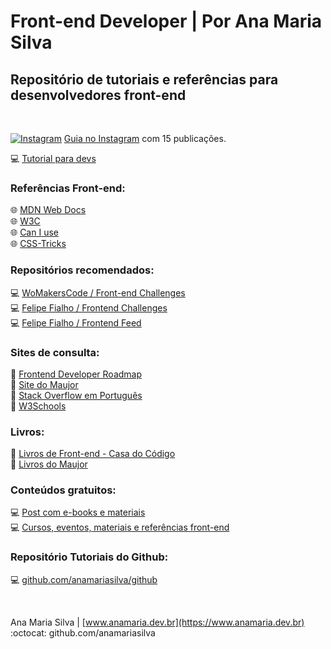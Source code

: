 # Front-end Developer | Por Ana Maria Silva

## Repositório de tutoriais e referências para desenvolvedores front-end

<br>

<a href="https://www.instagram.com/ana.tech.dev/"><img alt="Instagram" src="https://img.shields.io/badge/ana.tech.dev-%23E4405F.svg?style=plastic&logo=Instagram&logoColor=white&color=blue"/></a> <a href="https://www.instagram.com/ana.tech.dev/guide/desenvolvimento-web-front-end/18164552647134233/" target="_blank">Guia no Instagram</a> com 15 publicações.
<br>

💻 [Tutorial para devs](https://www.instagram.com/p/CUOdgw1gKrM/)

### Referências Front-end:
🌐 [MDN Web Docs](https://developer.mozilla.org/pt-BR/) <br>
🌐 [W3C](https://www.w3c.br/) <br>
🌐 [Can I use](https://caniuse.com/) <br>
🌐 [CSS-Tricks](css-tricks.com) <br>

### Repositórios recomendados:
💻 [WoMakersCode / Front-end Challenges](https://github.com/WoMakersCode/challenges-front-end) <br>
💻 [Felipe Fialho / Frontend Challenges](https://github.com/felipefialho/frontend-challenges) <br>
💻 [Felipe Fialho / Frontend Feed](https://github.com/felipefialho/frontend-feed)

### Sites de consulta:
🔗 [Frontend Developer Roadmap](https://roadmap.sh/frontend) <br>
🔗 [Site do Maujor](https://www.maujor.com/) <br>
🔗 [Stack Overflow em Português](https://pt.stackoverflow.com/) <br>
🔗 [W3Schools](https://www.w3schools.com/) <br>

### Livros:
📘 [Livros de Front-end - Casa do Código](https://www.casadocodigo.com.br/collections/livros-de-front-end) <br>
📘 [Livros do Maujor](https://livrosdomaujor.com.br/) <br>

### Conteúdos gratuitos:
💻 [Post com e-books e materiais](https://www.instagram.com/p/CZpwv9hlTV_/) <br>
💻 [Cursos, eventos, materiais e referências front-end](https://www.instagram.com/p/CXpJkvDgYv1/)

### Repositório Tutoriais do Github:
💻 [github.com/anamariasilva/github](https://github.com/anamariasilva/github)


<br>

Ana Maria Silva | [www.anamaria.dev.br](https://www.anamaria.dev.br) <br>
:octocat: github.com/anamariasilva
